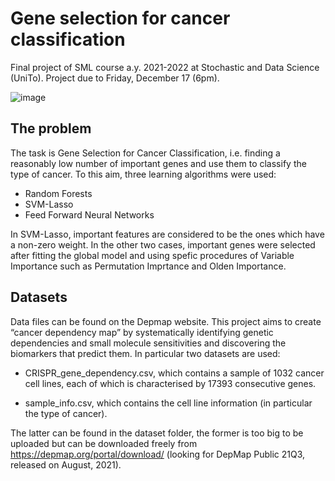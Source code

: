 # Gene selection for cancer classification
Final project of SML course a.y. 2021-2022 at Stochastic and Data Science (UniTo).  Project due to Friday, December 17 (6pm).

![image](https://www.ebi.ac.uk/sites/ebi.ac.uk/files/groups/external_relations/images/wide-imagery/Drug-Discovery-LEACH_Andrew_2020_780x400.jpg)

## The problem
The task is Gene Selection for Cancer Classification, i.e. finding a reasonably low number of important genes and use them to classify the type of cancer. To this aim, three learning algorithms were used:
- Random Forests
- SVM-Lasso
- Feed Forward Neural Networks

In SVM-Lasso, important features are considered to be the ones which have a non-zero weight. In the other two cases, important genes were selected after fitting the global model and using spefic procedures of Variable Importance such as Permutation Imprtance and Olden Importance.

## Datasets
Data files can be found on the Depmap website.  This project aims to create  “cancer dependency map” by systematically identifying genetic dependencies and small molecule sensitivities and discovering the biomarkers that predict them.
In particular two datasets are used:

- CRISPR_gene_dependency.csv, which contains a sample of 1032 cancer cell lines, each of which is characterised by 17393 consecutive genes.

- sample_info.csv, which contains the cell line information (in particular the type of cancer).

The latter can be found in the dataset folder, the former is too big to be uploaded but can be downloaded freely from https://depmap.org/portal/download/ (looking for DepMap Public 21Q3, released on August, 2021).
